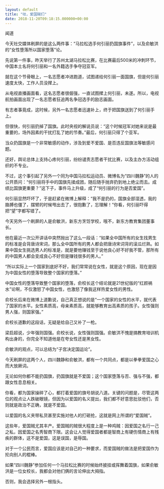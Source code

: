 ```yaml
---
layout: default
title: "呔，爱国贼们"
date: 2018-11-20T09:18:15.000000+00:00
---
```


闻道

今天社交媒体刷屏的是这么两件事：“马拉松选手何引丽扔国旗事件”，以及俞敏洪的“女性堕落所以国家堕落”论。

先说第一件事，昨天举行了苏州太湖马拉松比赛，在比赛最后500米的冲刺环节，中国本土名将何引丽和一名外籍选手争夺冠亚军。

就在这个节骨眼上，一名志愿者冲进跑道，试图递给何引丽一面国旗，但是何引丽速度太快，工作人员没撵上。

从电视直播画面看，这名志愿者很倔强，一直试图撵上何引丽，未遂。所以，电视航拍画面出现了一名志愿者狂追两名争冠选手的励志画面。

有志者事竟成，这时候，另外一名志愿者迅速补上，终于把国旗送到了何引丽手上。

但很快，何引丽扔掉了国旗。此时央视的解说员说：“这个时候冠军对她来说是最重要的，场外因素的干扰打乱了她的节奏。”最后，何引丽只得了个亚军。

当众扔国旗是一个非常敏感的动作，涉及到爱不爱国、是否违反国旗法等敏感问题。

还好，舆论总体上支持心疼何引丽，纷纷谴责志愿者干扰比赛，以及主办方活动组织的不专业。

不过，这个事引起了另外一个同为中国马拉松运动员、微博名为“四川魏静”的人的公开质问：“何引丽将手中的国旗先揉成团，随后随手抛弃扔到地上绝尘而去。成绩比国旗更重要？”这下子，事件马上升级，成了“何引丽的行为是否爱国”。

何引丽显然吓坏了，于是赶紧在微博上解释：“我不是扔的，国旗全部湿透，我的胳膊也僵了，摆臂的时候甩出去了，很抱歉了，忘理解！”你看，何引丽吓得把“望”字都写错了。

今天另外一个刷屏的人是俞敏洪，新东方烹饪学校，哦不，新东方教育集团董事长。

他在最近一次公开讲话中突然抛出了这么一段话：“如果全中国所有的女生找男生的标准是会背唐诗宋词，那么全中国所有的男人都会把唐诗宋词背的滚瓜烂熟。如果中国女生挑选男人的标准是，就是要他赚钱至于说他良心好不好我不管，那所有的中国男人都会变成良心不好但是赚钱很多的男人。”

“所以实际上一个国家到底好不好，我们常常说在女性，就是这个原因，现在是因为中国女性的堕落导致整个国家的堕落。”

中国女性的堕落导致整个国家的堕落，俞校长这个结论就是21世纪版的“红颜祸水”论啊，不仅激怒了中国女性，也激怒了像我这样热爱女性的男性。

俞校长后来在微博上道歉说，自己真正想说的是“一个国家的女性的水平，就代表了国家的水平。女性素质高，母亲素质高，就能够教育出高素质的孩子。女性强则男人强，则国家强。”

俞校长道歉的这段话，无疑是给自己又补了一枪。

梁启超说，少年强则国强。俞校长说，女性强则国强。俞敏洪不愧是搞教育培训机构出身的，你完全不知道他是在夸女性还是黑女性。

俞敏洪的观点，可以总结为“子宫决定国运论”。

今天刷屏的这两个人，四川魏静和俞敏洪，都有一个共同点，都是以拳拳爱国之心而大放厥词。

无论如何你都不能扔国旗，扔国旗就是不爱国；这个国家堕落与否、强与不强，都跟女性息息相关。

你看，都为国家操碎了心，都打着爱国的旗号胡说八道。关键的问题是，尽管这两位的观点让人跌破眼镜，但因为以爱国的名义提出，我们都不好意思批驳他们，否则就是政治不正确，就是不爱国。

以爱国的名义夹带私货甚至实施对他人的打砸抢，这就是网上所谓的“爱国贼”。

这些年，爱国贼尤其丰产。爱国贼的贼很大程度上是一种鸡贼：因爱国之名行一己之私，因爱国之名秀智商下限。这会让人觉得爱国者都是智商上有硬伤情商上有残疾的群体，这不是爱国，这是误国，是辱国。

对于一个公民而言，爱国应该是对自己的一种要求，而爱国贼的做法是把爱国作为抡向别人的棍棒。

如果“四川魏静”参加任何一个马拉松比赛的时候始终披挂或挥舞着国旗，如果俞敏洪是一位女校长，我都会对他们俩的言论伸出大拇指。

否则，我会选择另外一根指头。

